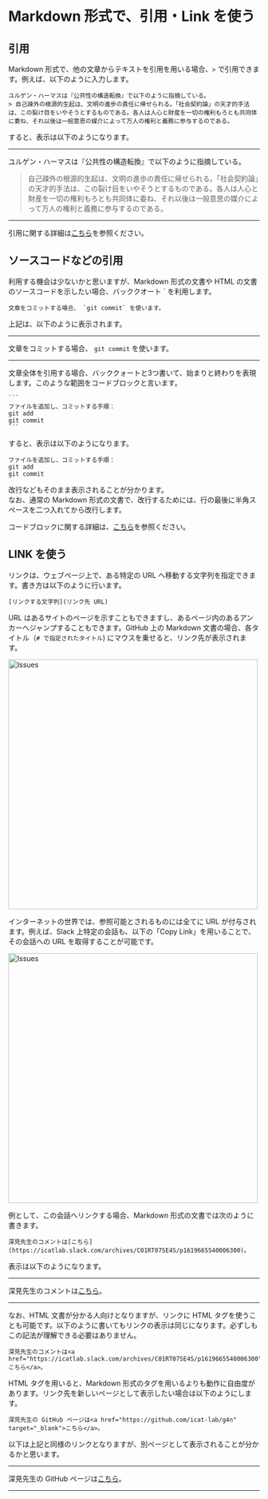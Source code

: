 # Markdown 形式で、引用・Link を使う

## 引用

Markdown 形式で、他の文章からテキストを引用を用いる場合、`>` で引用できます。例えば、以下のように入力します。

```
ユルゲン・ハーマスは『公共性の構造転換』で以下のように指摘している。
> 自己疎外の根源的生起は、文明の進歩の責任に帰せられる。「社会契約論」の天才的手法は、この裂け目をいやそうとするものである。各人は人心と財産を一切の権利もろとも共同体に委ね、それ以後は一般意思の媒介によって万人の権利と義務に参与するのである。
```
すると、表示は以下のようになります。

- - -
ユルゲン・ハーマスは『公共性の構造転換』で以下のように指摘している。
> 自己疎外の根源的生起は、文明の進歩の責任に帰せられる。「社会契約論」の天才的手法は、この裂け目をいやそうとするものである。各人は人心と財産を一切の権利もろとも共同体に委ね、それ以後は一般意思の媒介によって万人の権利と義務に参与するのである。
- - -  
引用に関する詳細は[こちら](https://docs.github.com/ja/github/writing-on-github/getting-started-with-writing-and-formatting-on-github/basic-writing-and-formatting-syntax#quoting-text)を参照ください。

## ソースコードなどの引用

利用する機会は少ないかと思いますが、Markdown 形式の文書や HTML の文書のソースコードを示したい場合、バッククオート ` を利用します。

```
文章をコミットする場合、 `git commit` を使います。 
```
上記は、以下のように表示されます。 

- - -
文章をコミットする場合、 `git commit` を使います。   
- - -


文章全体を引用する場合、バッククォートと3つ書いて、始まりと終わりを表現します。このような範囲をコードブロックと言います。

````
```
ファイルを追加し、コミットする手順：
git add
git commit
```
````
すると、表示は以下のようになります。
```
ファイルを追加し、コミットする手順：
git add
git commit
```
改行などもそのまま表示されることが分かります。  
なお、通常の Markdown 形式の文書で、改行するためには、行の最後に半角スペースを二つ入れてから改行します。

コードブロックに関する詳細は、[こちら](https://docs.github.com/ja/github/writing-on-github/working-with-advanced-formatting/creating-and-highlighting-code-blocks)を参照ください。

## LINK を使う

リンクは、ウェブページ上で、ある特定の URL へ移動する文字列を指定できます。書き方は以下のように行います。

```
[リンクする文字列](リンク先 URL)
```


URL はあるサイトのページを示すこともできますし、あるページ内のあるアンカーへジャンプすることもできます。GitHub 上の Markdown 文書の場合、各タイトル（`# で指定されたタイトル`) にマウスを乗せると、リンク先が表示されます。

<a href="https://user-images.githubusercontent.com/2966953/122950734-a83d5600-d3b7-11eb-980e-9f47de5c8178.png"><img src="https://user-images.githubusercontent.com/2966953/122950734-a83d5600-d3b7-11eb-980e-9f47de5c8178.png" width="500" alt="Issues"></a>

インターネットの世界では、参照可能とされるものには全てに URL が付与されます。例えば、Slack 上特定の会話も、以下の「Copy Link」を用いることで、その会話への URL を取得することが可能です。

<a href="https://user-images.githubusercontent.com/2966953/122951486-47624d80-d3b8-11eb-9369-344cb70d8c26.png"><img src="https://user-images.githubusercontent.com/2966953/122951486-47624d80-d3b8-11eb-9369-344cb70d8c26.png" width="500" alt="Issues"></a>

例として、この会話へリンクする場合、Markdown 形式の文書では次のように書きます。

```
深見先生のコメントは[こちら](https://icatlab.slack.com/archives/C01RT07SE4S/p1619665540006300)。
```

表示は以下のようになります。

- - -
深見先生のコメントは[こちら](https://icatlab.slack.com/archives/C01RT07SE4S/p1619665540006300)。
- - -

なお、HTML 文書が分かる人向けとなりますが、リンクに HTML タグを使うことも可能です。以下のように書いてもリンクの表示は同じになります。必ずしもこの記法が理解できる必要はありません。

```
深見先生のコメントは<a href="https://icatlab.slack.com/archives/C01RT07SE4S/p1619665540006300">こちら</a>。
```

HTML タグを用いると、Markdown 形式のタグを用いるよりも動作に自由度があります。リンク先を新しいページとして表示したい場合は以下のようにします。

```
深見先生の GitHub ページは<a href="https://github.com/icat-lab/g4n" target="_blank">こちら</a>。
```

以下は上記と同様のリンクとなりますが、別ページとして表示されることが分かるかと思います。

- - -
深見先生の GitHub ページは<a href="https://github.com/icat-lab/g4n" target="_blank">こちら</a>。
- - -
